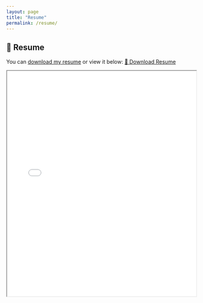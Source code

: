 ```yaml
---
layout: page
title: "Resume"
permalink: /resume/
---
```


## 📄 Resume

You can [download my resume](../pdf/Susan_Korwa_Resume.pdf) or view it below:
<a href="pdf/Susan Korwa Resume .pdf" class="btn">📄 Download Resume</a>


<iframe src="../assets/Susan_Korwa_Resume.pdf" width="100%" height="600px"></iframe>
